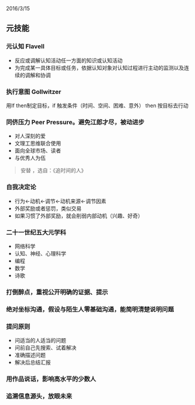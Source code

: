 2016/3/15
## 元技能
### 元认知 Flavell
- 反应或调解认知活动任一方面的知识或认知活动
- 为完成某一具体目标或任务，依据认知对象对认知过程进行主动的监测以及连续的调解和协调

### 执行意图 Gollwitzer
用If then制定目标，if 触发条件（时间、空间、困难、意外） then 按目标去行动

### 同侪压力 Peer Pressure。避免江郎才尽，被动进步
- 对人深刻的爱
- 文理工思维联合使用
- 面向全球市场、读者
- 与优秀人为伍

> 安替 ，选自：《追时间的人》

### 自我决定论
- 行为<-动机<-调节<-动机来源<-调节因素
- 外部奖励或者惩罚，类似交易
- 如果习惯了外部奖励，就会削弱内部动机（兴趣、好奇）

### 二十一世纪五大元学科
- 网络科学
- 认知、神经、心理科学
- 编程
- 数学
- 诗歌

### 打倒醉点，重视公开明确的证据、提示

### 绝对坐标沟通，假设与陌生人零基础沟通，能简明清楚说明问题

### 提问原则
- 问适当的人适当的问题
- 问前自己先搜索、试着解决
- 准确描述问题
- 解决后总结汇报

### 用作品说话，影响高水平的少数人

### 追溯信息源头，放眼未来
